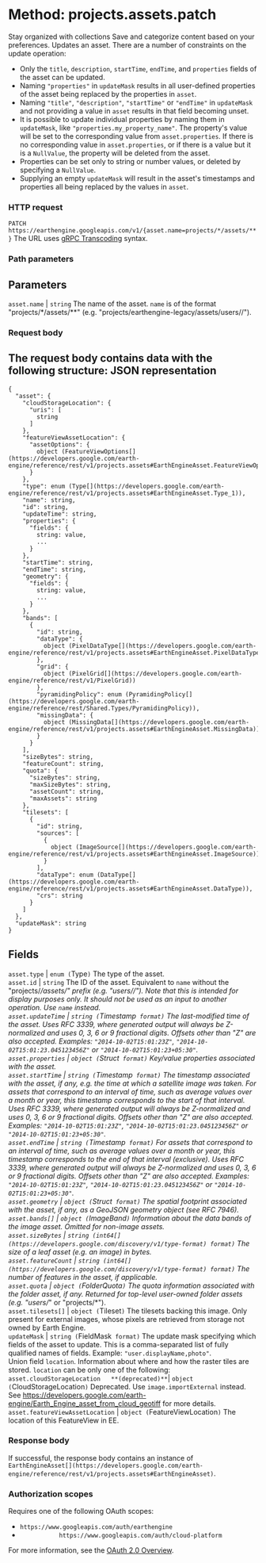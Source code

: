  
#  Method: projects.assets.patch
Stay organized with collections  Save and categorize content based on your preferences. 
Updates an asset. There are a number of constraints on the update operation:
  * Only the `title`, `description`, `startTime`, `endTime`, and `properties` fields of the asset can be updated.
  * Naming `"properties"` in `updateMask` results in all user-defined properties of the asset being replaced by the properties in `asset`.
  * Naming `"title"`, `"description"`, `"startTime"` or `"endTime"` in `updateMask` and not providing a value in `asset` results in that field becoming unset.
  * It is possible to update individual properties by naming them in `updateMask`, like `"properties.my_property_name"`. The property's value will be set to the corresponding value from `asset.properties`. If there is no corresponding value in `asset.properties`, or if there is a value but it is a `NullValue`, the property will be deleted from the asset.
  * Properties can be set only to string or number values, or deleted by specifying a `NullValue`.
  * Supplying an empty `updateMask` will result in the asset's timestamps and properties all being replaced by the values in `asset`.


### HTTP request
`PATCH https://earthengine.googleapis.com/v1/{asset.name=projects/*/assets/**}`
The URL uses [gRPC Transcoding](https://google.aip.dev/127) syntax.
### Path parameters
Parameters  
---  
`asset.name` |  `string` The name of the asset. `name` is of the format "projects/*/assets/**" (e.g. "projects/earthengine-legacy/assets/users//").  
### Request body
The request body contains data with the following structure:
JSON representation  
---  
```
{
  "asset": {
    "cloudStorageLocation": {
      "uris": [
        string
      ]
    },
    "featureViewAssetLocation": {
      "assetOptions": {
        object (FeatureViewOptions[](https://developers.google.com/earth-engine/reference/rest/v1/projects.assets#EarthEngineAsset.FeatureViewOptions))
      }
    },
    "type": enum (Type[](https://developers.google.com/earth-engine/reference/rest/v1/projects.assets#EarthEngineAsset.Type_1)),
    "name": string,
    "id": string,
    "updateTime": string,
    "properties": {
      "fields": {
        string: value,
        ...
      }
    },
    "startTime": string,
    "endTime": string,
    "geometry": {
      "fields": {
        string: value,
        ...
      }
    },
    "bands": [
      {
        "id": string,
        "dataType": {
          object (PixelDataType[](https://developers.google.com/earth-engine/reference/rest/v1/projects.assets#EarthEngineAsset.PixelDataType))
        },
        "grid": {
          object (PixelGrid[](https://developers.google.com/earth-engine/reference/rest/v1/PixelGrid))
        },
        "pyramidingPolicy": enum (PyramidingPolicy[](https://developers.google.com/earth-engine/reference/rest/Shared.Types/PyramidingPolicy)),
        "missingData": {
          object (MissingData[](https://developers.google.com/earth-engine/reference/rest/v1/projects.assets#EarthEngineAsset.MissingData))
        }
      }
    ],
    "sizeBytes": string,
    "featureCount": string,
    "quota": {
      "sizeBytes": string,
      "maxSizeBytes": string,
      "assetCount": string,
      "maxAssets": string
    },
    "tilesets": [
      {
        "id": string,
        "sources": [
          {
            object (ImageSource[](https://developers.google.com/earth-engine/reference/rest/v1/projects.assets#EarthEngineAsset.ImageSource))
          }
        ],
        "dataType": enum (DataType[](https://developers.google.com/earth-engine/reference/rest/v1/projects.assets#EarthEngineAsset.DataType)),
        "crs": string
      }
    ]
  },
  "updateMask": string
}
```
  
Fields  
---  
`asset.type` |  `enum (`Type[](https://developers.google.com/earth-engine/reference/rest/v1/projects.assets#EarthEngineAsset.Type_1)`)` The type of the asset.  
`asset.id` |  `string` The ID of the asset. Equivalent to `name` without the "projects/*/assets/" prefix (e.g. "users//"). Note that this is intended for display purposes only. It should not be used as an input to another operation. Use `name` instead.  
`asset.updateTime` |  `string (`Timestamp[](https://protobuf.dev/reference/protobuf/google.protobuf/#timestamp)` format)` The last-modified time of the asset. Uses RFC 3339, where generated output will always be Z-normalized and uses 0, 3, 6 or 9 fractional digits. Offsets other than "Z" are also accepted. Examples: `"2014-10-02T15:01:23Z"`, `"2014-10-02T15:01:23.045123456Z"` or `"2014-10-02T15:01:23+05:30"`.  
`asset.properties` |  `object (`Struct[](https://protobuf.dev/reference/protobuf/google.protobuf/#struct)` format)` Key/value properties associated with the asset.  
`asset.startTime` |  `string (`Timestamp[](https://protobuf.dev/reference/protobuf/google.protobuf/#timestamp)` format)` The timestamp associated with the asset, if any, e.g. the time at which a satellite image was taken. For assets that correspond to an interval of time, such as average values over a month or year, this timestamp corresponds to the start of that interval. Uses RFC 3339, where generated output will always be Z-normalized and uses 0, 3, 6 or 9 fractional digits. Offsets other than "Z" are also accepted. Examples: `"2014-10-02T15:01:23Z"`, `"2014-10-02T15:01:23.045123456Z"` or `"2014-10-02T15:01:23+05:30"`.  
`asset.endTime` |  `string (`Timestamp[](https://protobuf.dev/reference/protobuf/google.protobuf/#timestamp)` format)` For assets that correspond to an interval of time, such as average values over a month or year, this timestamp corresponds to the end of that interval (exclusive). Uses RFC 3339, where generated output will always be Z-normalized and uses 0, 3, 6 or 9 fractional digits. Offsets other than "Z" are also accepted. Examples: `"2014-10-02T15:01:23Z"`, `"2014-10-02T15:01:23.045123456Z"` or `"2014-10-02T15:01:23+05:30"`.  
`asset.geometry` |  `object (`Struct[](https://protobuf.dev/reference/protobuf/google.protobuf/#struct)` format)` The spatial footprint associated with the asset, if any, as a GeoJSON geometry object (see RFC 7946).  
`asset.bands[]` |  `object (`ImageBand[](https://developers.google.com/earth-engine/reference/rest/v1/projects.assets#EarthEngineAsset.ImageBand)`)` Information about the data bands of the image asset. Omitted for non-image assets.  
`asset.sizeBytes` |  `string (int64[](https://developers.google.com/discovery/v1/type-format) format)` The size of a leaf asset (e.g. an image) in bytes.  
`asset.featureCount` |  `string (int64[](https://developers.google.com/discovery/v1/type-format) format)` The number of features in the asset, if applicable.  
`asset.quota` |  `object (`FolderQuota[](https://developers.google.com/earth-engine/reference/rest/v1/projects.assets#EarthEngineAsset.FolderQuota)`)` The quota information associated with the folder asset, if any. Returned for top-level user-owned folder assets (e.g. "users/*" or "projects/*").  
`asset.tilesets[]` |  `object (`Tileset[](https://developers.google.com/earth-engine/reference/rest/v1/projects.assets#EarthEngineAsset.Tileset)`)` The tilesets backing this image. Only present for external images, whose pixels are retrieved from storage not owned by Earth Engine.  
`updateMask` |  `string (`FieldMask[](https://protobuf.dev/reference/protobuf/google.protobuf/#field-mask)` format)` The update mask specifying which fields of the asset to update. This is a comma-separated list of fully qualified names of fields. Example: `"user.displayName,photo"`.  
Union field `location`. Information about where and how the raster tiles are stored. `location` can be only one of the following:  
`asset.cloudStorageLocation  
**(deprecated)**`|  `object (`CloudStorageLocation[](https://developers.google.com/earth-engine/reference/rest/v1/projects.assets#EarthEngineAsset.CloudStorageLocation)`)` Deprecated. Use `image.importExternal` instead. See <https://developers.google.com/earth-engine/Earth_Engine_asset_from_cloud_geotiff> for more details.  
`asset.featureViewAssetLocation` |  `object (`FeatureViewLocation[](https://developers.google.com/earth-engine/reference/rest/v1/projects.assets#EarthEngineAsset.FeatureViewLocation)`)` The location of this FeatureView in EE.  
### Response body
If successful, the response body contains an instance of `EarthEngineAsset[](https://developers.google.com/earth-engine/reference/rest/v1/projects.assets#EarthEngineAsset)`.
### Authorization scopes
Requires one of the following OAuth scopes:
  * `https://www.googleapis.com/auth/earthengine`
  * `           https://www.googleapis.com/auth/cloud-platform`


For more information, see the [OAuth 2.0 Overview](https://developers.google.com/identity/protocols/OAuth2).
